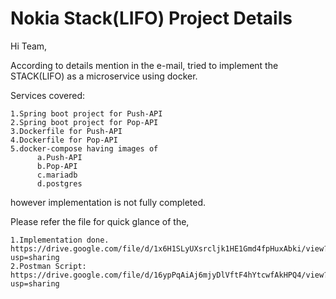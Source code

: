# Nokia Stack(LIFO) Project Details

Hi Team,

According to details mention in the e-mail,
tried to implement the STACK(LIFO) as a microservice
using docker.

Services covered:

	1.Spring boot project for Push-API											
	2.Spring boot project for Pop-API
	3.Dockerfile for Push-API
	4.Dockerfile for Pop-API
	5.docker-compose having images of
		  a.Push-API
		  b.Pop-API
		  c.mariadb
		  d.postgres

however implementation is not fully completed.

Please refer the file for quick glance of the,

	1.Implementation done.
	https://drive.google.com/file/d/1x6H1SLyUXsrcljk1HE1Gmd4fpHuxAbki/view?usp=sharing	
	2.Postman Script:	
	https://drive.google.com/file/d/16ypPqAiAj6mjyDlVftF4hYtcwfAkHPQ4/view?usp=sharing
				
